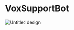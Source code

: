 # VoxSupportBot

![Untitled design](https://github.com/user-attachments/assets/297e1693-e716-4212-a348-2aeab38e4dad)
